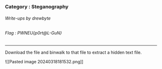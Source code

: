 ### Category : Steganography
###### Write-ups by drewbyte
###### Flag : PWNEU{p0rt@L-GuN}
---

Download the file and binwalk to that file to extract a hidden text file.

![[Pasted image 20240318181532.png]]

